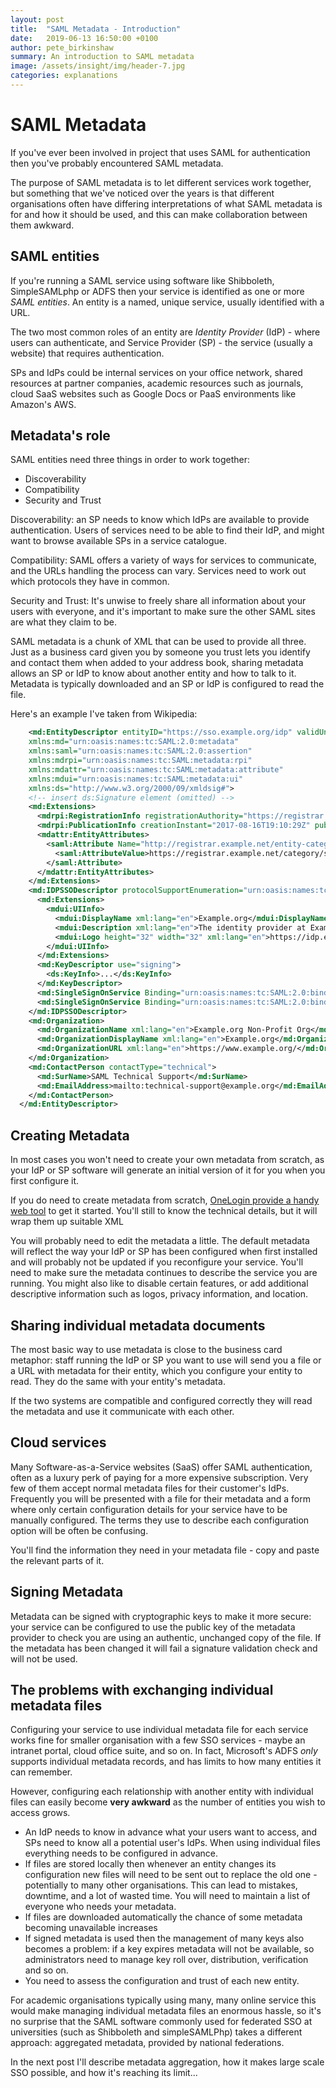 ```yaml
---
layout: post
title:  "SAML Metadata - Introduction"
date:   2019-06-13 16:50:00 +0100
author: pete_birkinshaw
summary: An introduction to SAML metadata
image: /assets/insight/img/header-7.jpg
categories: explanations
---
```

# SAML Metadata

If you've ever been involved in project that uses SAML for authentication then you've probably encountered SAML metadata. 

The purpose of SAML metadata is to let different services work together, but something that we've noticed over the years is that different organisations often have differing interpretations of what SAML metadata is for and how it should be used, and this can make collaboration between them awkward. 

## SAML entities

If you're running a SAML service using software like Shibboleth, SimpleSAMLphp or ADFS then your service is identified as one or more *SAML entities*. An entity is a named, unique service, usually identified with a URL.

The two most common roles of an entity are *Identity Provider* (IdP) - where users can authenticate, and Service Provider (SP) - the service (usually a website) that requires authentication.

SPs and IdPs could be internal services on your office network, shared resources at partner companies, academic resources such as journals, cloud SaaS websites such as Google Docs or PaaS environments like Amazon's AWS.

## Metadata's role

SAML entities need three things in order to work together:

- Discoverability 
- Compatibility
- Security and Trust

Discoverability: an SP needs to know which IdPs are available to provide authentication. Users of services need to be able to find their IdP, and might want to browse available SPs in a service catalogue.

Compatibility: SAML offers a variety of ways for services to communicate, and the URLs handling the process can vary. Services need to work out which protocols they have in common.

Security and Trust: It's unwise to freely share all information about your users with everyone, and it's important to make sure the other SAML sites are what they claim to be. 

SAML metadata is a chunk of XML that can be used to provide all three. Just as a business card given you by someone you trust lets you identify and contact them when added to your address book, sharing metadata allows an SP or IdP to know about another entity and how to talk to it. Metadata is typically downloaded and an SP or IdP is configured to read the file.

Here's an example I've taken from Wikipedia:

```xml
    <md:EntityDescriptor entityID="https://sso.example.org/idp" validUntil="2017-08-30T19:10:29Z"
    xmlns:md="urn:oasis:names:tc:SAML:2.0:metadata"
    xmlns:saml="urn:oasis:names:tc:SAML:2.0:assertion"
    xmlns:mdrpi="urn:oasis:names:tc:SAML:metadata:rpi"
    xmlns:mdattr="urn:oasis:names:tc:SAML:metadata:attribute"
    xmlns:mdui="urn:oasis:names:tc:SAML:metadata:ui"
    xmlns:ds="http://www.w3.org/2000/09/xmldsig#">
    <!-- insert ds:Signature element (omitted) -->
    <md:Extensions>
      <mdrpi:RegistrationInfo registrationAuthority="https://registrar.example.net"/>
      <mdrpi:PublicationInfo creationInstant="2017-08-16T19:10:29Z" publisher="https://registrar.example.net"/>
      <mdattr:EntityAttributes>
        <saml:Attribute Name="http://registrar.example.net/entity-category" NameFormat="urn:oasis:names:tc:SAML:2.0:attrname-format:uri">
          <saml:AttributeValue>https://registrar.example.net/category/self-certified</saml:AttributeValue>
        </saml:Attribute>
      </mdattr:EntityAttributes>
    </md:Extensions>
    <md:IDPSSODescriptor protocolSupportEnumeration="urn:oasis:names:tc:SAML:2.0:protocol">
      <md:Extensions>
        <mdui:UIInfo>
          <mdui:DisplayName xml:lang="en">Example.org</mdui:DisplayName>
          <mdui:Description xml:lang="en">The identity provider at Example.org</mdui:Description>
          <mdui:Logo height="32" width="32" xml:lang="en">https://idp.example.org/myicon.png</mdui:Logo>
        </mdui:UIInfo>
      </md:Extensions>
      <md:KeyDescriptor use="signing">
        <ds:KeyInfo>...</ds:KeyInfo>
      </md:KeyDescriptor>
      <md:SingleSignOnService Binding="urn:oasis:names:tc:SAML:2.0:bindings:HTTP-Redirect" Location="https://idp.example.org/SAML2/SSO/Redirect"/>
      <md:SingleSignOnService Binding="urn:oasis:names:tc:SAML:2.0:bindings:HTTP-POST" Location="https://idp.example.org/SAML2/SSO/POST"/>
    </md:IDPSSODescriptor>
    <md:Organization>
      <md:OrganizationName xml:lang="en">Example.org Non-Profit Org</md:OrganizationName>
      <md:OrganizationDisplayName xml:lang="en">Example.org</md:OrganizationDisplayName>
      <md:OrganizationURL xml:lang="en">https://www.example.org/</md:OrganizationURL>
    </md:Organization>
    <md:ContactPerson contactType="technical">
      <md:SurName>SAML Technical Support</md:SurName>
      <md:EmailAddress>mailto:technical-support@example.org</md:EmailAddress>
    </md:ContactPerson>
  </md:EntityDescriptor>
```

## Creating Metadata

In most cases you won't need to create your own metadata from scratch, as your IdP or SP software will generate an initial version of it for you when you first configure it.

If you do need to create metadata from scratch, [OneLogin provide a handy web tool](https://www.samltool.com/sp_metadata.php) to get it started. You'll still to know the technical details, but it will wrap them up suitable XML

You will probably need to edit the metadata a little. The default metadata will reflect the way your IdP or SP has been configured when first installed and will probably not be updated if you reconfigure your service. You'll need to make sure the metadata continues to describe the service you are running. You might also like to disable certain features, or add additional descriptive information such as logos, privacy information, and location.


## Sharing individual metadata documents

The most basic way to use metadata is close to the business card metaphor: staff running the IdP or SP you want to use will send you a file or a URL with metadata for their entity, which you configure your entity to read. They do the same with your entity's metadata.

If the two systems are compatible and configured correctly they will read the metadata and use it communicate with each other.

## Cloud services 

Many Software-as-a-Service websites (SaaS) offer SAML authentication, often as a luxury perk of paying for a more expensive subscription. Very few of them accept normal metadata files for their customer's IdPs. Frequently you will be presented with a file for their metadata and a form where only certain configuration details for your service have to be manually configured. The terms they use to describe each configuration option will be often be confusing.

You'll find the information they need in your metadata file - copy and paste the relevant parts of it.

## Signing Metadata

Metadata can be signed with cryptographic keys to make it more secure: your service can be configured to use the public key of the metadata provider to check you are using an authentic, unchanged copy of the file. If the metadata has been changed it will fail a signature validation check and will not be used.

## The problems with exchanging individual metadata files

Configuring your service to use individual metadata file for each service works fine for smaller organisation with a few SSO services - maybe an intranet portal, cloud office suite, and so on. In fact, Microsoft's ADFS *only* supports individual metadata records, and has limits to how many entities it can remember.

However, configuring each relationship with another entity with individual files can easily become **very awkward** as the number of entities you wish to access grows.

- An IdP needs to know in advance what your users want to access, and SPs need to know all a potential user's IdPs. When using individual files everything needs to be configured in advance.
- If files are stored locally then whenever an entity changes its configuration new files will need to be sent out to replace the old one - potentially to many other organisations. This can lead to mistakes, downtime, and a lot of wasted time.  You will need to maintain a list of everyone who needs your metadata.
- If files are downloaded automatically the chance of some metadata becoming unavailable increases
- If signed metadata is used then the management of many keys also becomes a problem: if a key expires metadata will not be available, so administrators need to manage key roll over, distribution, verification and so on.
- You need to assess the configuration and trust of each new entity.

For academic organisations typically using many, many online service this would make managing individual metadata files an enormous hassle, so it's no surprise that the SAML software commonly used for federated SSO at universities (such as Shibboleth and simpleSAMLPhp) takes a different approach: aggregated metadata, provided by national federations.

In the next post I'll describe metadata aggregation, how it makes large scale SSO possible, and how it's reaching its limit...

